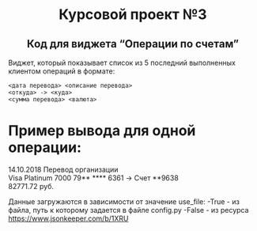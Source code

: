 <h1 align="center">Курсовой проект №3</h1>
<h2 align="center">Код для виджета “Операции по счетам”</h2>

Виджет, который показывает список из 5 последний выполненных клиентом операций в формате:

    <дата перевода> <описание перевода>
    <откуда> -> <куда>
    <сумма перевода> <валюта>

# Пример вывода для одной операции:  
14.10.2018 Перевод организации  
Visa Platinum 7000 79** **** 6361 -> Счет **9638  
82771.72 руб. 

Данные загружаются в зависимости от значение use_file:
-True - из файла, путь к которому задается в файле config.py
-False - из ресурса https://www.jsonkeeper.com/b/1XRU